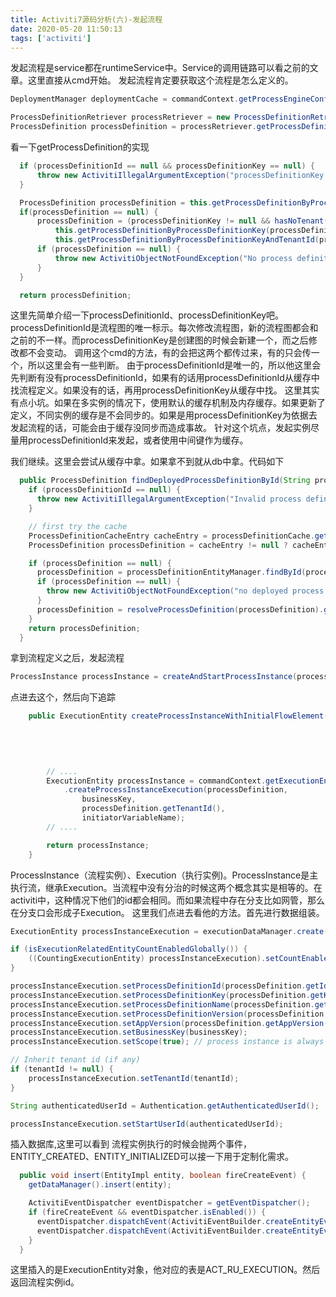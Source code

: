 ```yaml
---
title: Activiti7源码分析(六)-发起流程
date: 2020-05-20 11:50:13
tags: ['activiti']
---
```

发起流程是service都在runtimeService中。Service的调用链路可以看之前的文章。这里直接从cmd开始。
发起流程肯定要获取这个流程是怎么定义的。
```java
DeploymentManager deploymentCache = commandContext.getProcessEngineConfiguration().getDeploymentManager();

ProcessDefinitionRetriever processRetriever = new ProcessDefinitionRetriever(this.tenantId, deploymentCache);
ProcessDefinition processDefinition = processRetriever.getProcessDefinition(this.processDefinitionId, this.processDefinitionKey);
```
看一下getProcessDefinition的实现
```java
  if (processDefinitionId == null && processDefinitionKey == null) {
      throw new ActivitiIllegalArgumentException("processDefinitionKey and processDefinitionId are null");
  }

  ProcessDefinition processDefinition = this.getProcessDefinitionByProcessDefinitionId(processDefinitionId, deploymentCache);
  if(processDefinition == null) {
      processDefinition = (processDefinitionKey != null && hasNoTenant(tenantId)) ?
          this.getProcessDefinitionByProcessDefinitionKey(processDefinitionKey, deploymentCache):
          this.getProcessDefinitionByProcessDefinitionKeyAndTenantId(processDefinitionKey, tenantId, deploymentCache);
      if (processDefinition == null) {
          throw new ActivitiObjectNotFoundException("No process definition found for key '" + processDefinitionKey + "' for tenant identifier " + tenantId, ProcessDefinition.class);
      }
  }

  return processDefinition;
```
这里先简单介绍一下processDefinitionId、processDefinitionKey吧。processDefinitionId是流程图的唯一标示。每次修改流程图，新的流程图都会和之前的不一样。而processDefinitionKey是创建图的时候会新建一个，而之后修改都不会变动。
调用这个cmd的方法，有的会把这两个都传过来，有的只会传一个，所以这里会有一些判断。
由于processDefinitionId是唯一的，所以他这里会先判断有没有processDefinitionId，如果有的话用processDefinitionId从缓存中找流程定义。如果没有的话，再用processDefinitionKey从缓存中找。
这里其实有点小坑。如果在多实例的情况下，使用默认的缓存机制及内存缓存。如果更新了定义，不同实例的缓存是不会同步的。如果是用processDefinitionKey为依据去发起流程的话，可能会由于缓存没同步而造成事故。
针对这个坑点，发起实例尽量用processDefinitionId来发起，或者使用中间键作为缓存。

我们继续。这里会尝试从缓存中拿。如果拿不到就从db中拿。代码如下
```java
  public ProcessDefinition findDeployedProcessDefinitionById(String processDefinitionId) {
    if (processDefinitionId == null) {
      throw new ActivitiIllegalArgumentException("Invalid process definition id : null");
    }

    // first try the cache
    ProcessDefinitionCacheEntry cacheEntry = processDefinitionCache.get(processDefinitionId);
    ProcessDefinition processDefinition = cacheEntry != null ? cacheEntry.getProcessDefinition() : null;

    if (processDefinition == null) {
      processDefinition = processDefinitionEntityManager.findById(processDefinitionId);
      if (processDefinition == null) {
        throw new ActivitiObjectNotFoundException("no deployed process definition found with id '" + processDefinitionId + "'", ProcessDefinition.class);
      }
      processDefinition = resolveProcessDefinition(processDefinition).getProcessDefinition();
    }
    return processDefinition;
  }
```

拿到流程定义之后，发起流程
```java
ProcessInstance processInstance = createAndStartProcessInstance(processDefinition, businessKey, processInstanceName, variables, transientVariables);
```
点进去这个，然后向下追踪
```java
    public ExecutionEntity createProcessInstanceWithInitialFlowElement(ProcessDefinition processDefinition,
                                                                       String businessKey,
                                                                       String processInstanceName,
                                                                       FlowElement initialFlowElement,
                                                                       Process process) {

        // ....
        ExecutionEntity processInstance = commandContext.getExecutionEntityManager()
            .createProcessInstanceExecution(processDefinition,
                businessKey,
                processDefinition.getTenantId(),
                initiatorVariableName);
        // ....

        return processInstance;
    }
```
ProcessInstance（流程实例）、Execution（执行实例)。ProcessInstance是主执行流，继承Execution。当流程中没有分治的时候这两个概念其实是相等的。在activiti中，这种情况下他们的id都会相同。而如果流程中存在分支比如网管，那么在分支口会形成子Execution。
这里我们点进去看他的方法。首先进行数据组装。
```java
ExecutionEntity processInstanceExecution = executionDataManager.create();

if (isExecutionRelatedEntityCountEnabledGlobally()) {
    ((CountingExecutionEntity) processInstanceExecution).setCountEnabled(true);
}

processInstanceExecution.setProcessDefinitionId(processDefinition.getId());
processInstanceExecution.setProcessDefinitionKey(processDefinition.getKey());
processInstanceExecution.setProcessDefinitionName(processDefinition.getName());
processInstanceExecution.setProcessDefinitionVersion(processDefinition.getVersion());
processInstanceExecution.setAppVersion(processDefinition.getAppVersion());
processInstanceExecution.setBusinessKey(businessKey);
processInstanceExecution.setScope(true); // process instance is always a scope for all child executions

// Inherit tenant id (if any)
if (tenantId != null) {
    processInstanceExecution.setTenantId(tenantId);
}

String authenticatedUserId = Authentication.getAuthenticatedUserId();

processInstanceExecution.setStartUserId(authenticatedUserId);
```

插入数据库,这里可以看到 流程实例执行的时候会抛两个事件，ENTITY_CREATED、ENTITY_INITIALIZED可以接一下用于定制化需求。
```java
  public void insert(EntityImpl entity, boolean fireCreateEvent) {
    getDataManager().insert(entity);

    ActivitiEventDispatcher eventDispatcher = getEventDispatcher();
    if (fireCreateEvent && eventDispatcher.isEnabled()) {
      eventDispatcher.dispatchEvent(ActivitiEventBuilder.createEntityEvent(ActivitiEventType.ENTITY_CREATED, entity));
      eventDispatcher.dispatchEvent(ActivitiEventBuilder.createEntityEvent(ActivitiEventType.ENTITY_INITIALIZED, entity));
    }
  }
```
这里插入的是ExecutionEntity对象，他对应的表是ACT_RU_EXECUTION。然后返回流程实例id。



